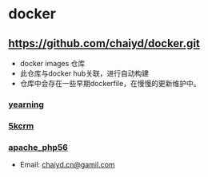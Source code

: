 # docker

## https://github.com/chaiyd/docker.git
* docker images 仓库 
* 此仓库与docker hub关联，进行自动构建
* 仓库中会存在一些早期dockerfile，在慢慢的更新维护中。

### [yearning](yearning)
### [5kcrm](5kcrm)
### [apache_php56](apache_php56)

* Email: chaiyd.cn@gamil.com
